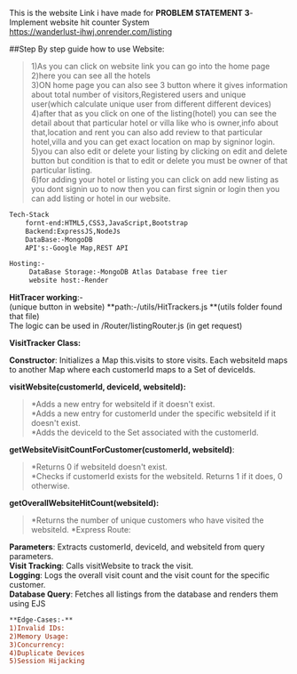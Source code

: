 This is the website Link i have made for **PROBLEM STATEMENT 3**-Implement website hit counter System <br>
https://wanderlust-ihwj.onrender.com/listing

##Step By step guide how to use Website:
> 1)As you can click on website link you can go into the home page <br>
> 2)here you can see all the hotels<br>
> 3)ON home page you can also see 3 button where it gives information about total number of visitors,Registered users and unique user(which calculate unique user from different different devices)<br>
4)after that as you click on one of the listing(hotel) you can see the detail about that particular hotel or villa like who is owner,info about that,location and rent
you can also add review to that particular hotel,villa and you can get exact location on map by signinor login.<br>
5)you can also edit or delete your listing by clicking on edit and delete button but condition is that to edit or delete you must be owner of that particular listing.<br>
6)for adding your hotel or listing you can click on add new listing as you dont signin uo to now then you can first signin or login then you can add listing or hotel in our website.<br>

```diff
Tech-Stack
    fornt-end:HTML5,CSS3,JavaScript,Bootstrap
    Backend:ExpressJS,NodeJs
    DataBase:-MongoDB
    API's:-Google Map,REST API
```

```diff
Hosting:-
     DataBase Storage:-MongoDB Atlas Database free tier
     website host:-Render
```

**HitTracer working**:- <br>
(unique button in website)  **path:-/utils/HitTrackers.js **(utils folder found that file)<br>
                      The logic can be used in /Router/listingRouter.js (in get request)<br>
                      

**VisitTracker Class:**<br>

**Constructor**: Initializes a Map this.visits to store visits. Each websiteId maps to another Map where each customerId maps to a Set of deviceIds.<br>


**visitWebsite(customerId, deviceId, websiteId):**
>*Adds a new entry for websiteId if it doesn't exist.<br>
>*Adds a new entry for customerId under the specific websiteId if it doesn't exist.<br>
>*Adds the deviceId to the Set associated with the customerId.<br>

**getWebsiteVisitCountForCustomer(customerId, websiteId)**: <br>
>*Returns 0 if websiteId doesn't exist.<br>
>*Checks if customerId exists for the websiteId. Returns 1 if it does, 0 otherwise.<br>

**getOverallWebsiteHitCount(websiteId):**
>*Returns the number of unique customers who have visited the websiteId.
>*Express Route:

**Parameters**: Extracts customerId, deviceId, and websiteId from query parameters.<br>
**Visit Tracking**: Calls visitWebsite to track the visit.<br>
**Logging**: Logs the overall visit count and the visit count for the specific customer.<br>
**Database Query**: Fetches all listings from the database and renders them using EJS <br>

```diff
**Edge-Cases:-**
1)Invalid IDs:
2)Memory Usage:
3)Concurrency:
4)Duplicate Devices
5)Session Hijacking
```


